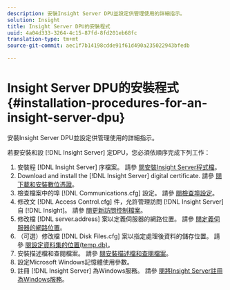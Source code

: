 ```yaml
---
description: 安裝Insight Server DPU並設定供管理使用的詳細指示。
solution: Insight
title: Insight Server DPU的安裝程式
uuid: 4a04d333-3264-4c15-87fd-8fd201eb68fc
translation-type: tm+mt
source-git-commit: aec1f7b14198cdde91f61d490a235022943bfedb

---
```



# Insight Server DPU的安裝程式{#installation-procedures-for-an-insight-server-dpu}

安裝Insight Server DPU並設定供管理使用的詳細指示。

若要安裝和設 [!DNL Insight Server] 定DPU，您必須依順序完成下列工作：

1. 安裝程 [!DNL Insight Server] 序檔案。 請參 [閱安裝Insight Server程式檔](../../../../home/c-inst-svr/c-install-ins-svr/t-install-proc-inst-svr-dpu/t-install-prgm-files.md#task-1e6251fd39714186baa40d38f23d0088)。
1. Download and install the [!DNL Insight Server] digital certificate. 請參 [閱下載和安裝數位憑證](../../../../home/c-inst-svr/c-install-ins-svr/t-install-proc-inst-svr-dpu/c-dnld-dgtl-cert/c-dnld-dgtl-cert.md#concept-4f79c240492f4e52b6375b4b3bbefa17)。
1. 檢查檔案中的埠 [!DNL Communications.cfg] 設定。 請參 [閱檢查埠設定](../../../../home/c-inst-svr/c-install-ins-svr/t-install-proc-inst-svr-dpu/t-chk-pt-stgs.md#task-a91191b0a19e4437aa535a27c734ae64)。
1. 修改文 [!DNL Access Control.cfg] 件，允許管理訪問 [!DNL Insight Server] 自 [!DNL Insight]。 請參 [閱更新訪問控制檔案](../../../../home/c-inst-svr/c-install-ins-svr/t-install-proc-inst-svr-dpu/c-updt-accss-ctrl-file.md#concept-fb9aa0c0e0664c018528f56d01c4808d)。
1. 修改檔 [!DNL server.address] 案以定義伺服器的網路位置。 請參 [閱定義伺服器的網路位置](../../../../home/c-inst-svr/c-install-ins-svr/t-install-proc-inst-svr-dpu/c-svrs-ntwk-loc/c-svrs-ntwk-loc.md#concept-87dd2aa3448c415ca1285bc445a8c649)。
1. （可選）修改檔 [!DNL Disk Files.cfg] 案以指定處理後資料的儲存位置。 請參 [閱設定資料集的位置(temp.db)](../../../../home/c-inst-svr/c-install-ins-svr/t-install-proc-inst-svr-dpu/t-cfg-loc-dtst.md#task-f645eefecb154e679acbb480a07c1f0e)。
1. 安裝描述檔和查閱檔案。 請參 [閱安裝描述檔和查閱檔案](../../../../home/c-inst-svr/c-install-ins-svr/t-install-proc-inst-svr-dpu/c-install-prof-lkup-files.md#concept-1631895d09a14dc99316bf8cf166fdfc)。
1. 設定Microsoft Windows記憶體使用參數。
1. 註冊 [!DNL Insight Server] 為Windows服務。 請參 [閱將Insight Server註冊為Windows服務](../../../../home/c-inst-svr/c-install-ins-svr/t-install-proc-inst-svr-dpu/c-reg-wdws-svc.md#concept-f2c7aa891d544a2595aa01d0d796a540)。
